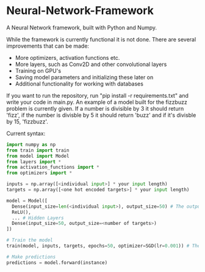 # Neural-Network-Framework
A Neural Network framework, built with Python and Numpy.

While the framework is currently functional it is not done. There are several improvements that can be made:
- More optimizers, activation functions etc.
- More layers, such as Conv2D and other convolutional layers
- Training on GPU's
- Saving model parameters and initializing these later on
- Additional functionality for working with databases

If you want to run the repository, run "pip install -r requirements.txt" and write your code in main.py. An example of a model built for the fizzbuzz problem is currently given. If a number is divisible by 3 it should return 'fizz', if the number is divisble by 5 it should return 'buzz' and if it's divisble by 15, 'fizzbuzz'.

Current syntax:
```python
import numpy as np
from train import train
from model import Model
from layers import *
from activation_functions import *
from optimizers import *

inputs = np.array([<individual input>] * your input length)
targets = np.array([<one hot encoded targets>] * your input length)

model = Model([
  Dense(input_size=len(<individual input>), output_size=50) # The output size can be whatever you want
  ReLU(),
  ... # Hidden Layers
  Dense(input_size=50, output_size=<number of targets>)
])

# Train the model
train(model, inputs, targets, epochs=50, optimizer=SGD(lr=0.001)) # The epochs and optimizer can be whatever

# Make predictions
predictions = model.forward(instance)
```

